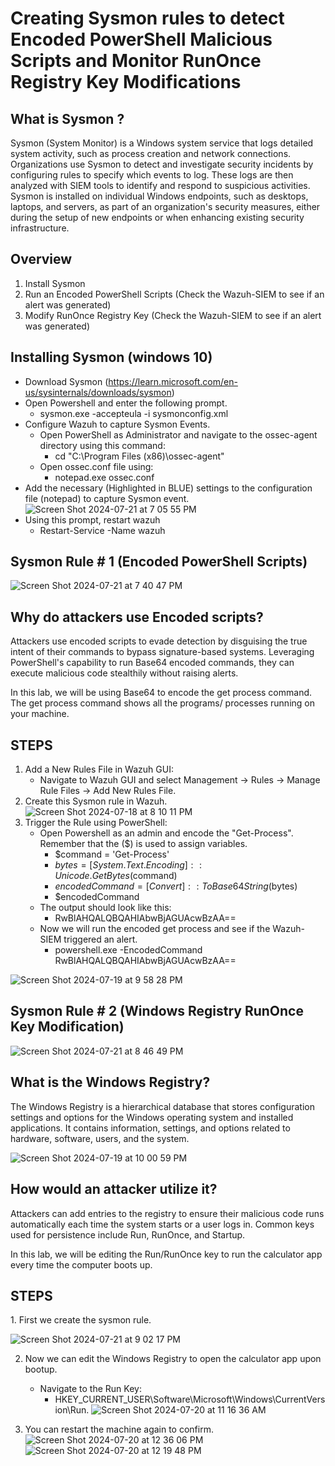 # Creating Sysmon rules to detect Encoded PowerShell Malicious Scripts and Monitor RunOnce Registry Key Modifications

<h2> What is Sysmon ? </h2> Sysmon (System Monitor) is a Windows system service that logs detailed system activity, such as process creation and network connections. Organizations use Sysmon to detect and investigate security incidents by configuring rules to specify which events to log. These logs are then analyzed with SIEM tools to identify and respond to suspicious activities. Sysmon is installed on individual Windows endpoints, such as desktops, laptops, and servers, as part of an organization's security measures, either during the setup of new endpoints or when enhancing existing security infrastructure.
<h2> Overview</h2>

  1. Install Sysmon
  2. Run an Encoded PowerShell Scripts (Check the Wazuh-SIEM to see if an alert was generated)
  3. Modify RunOnce Registry Key (Check the Wazuh-SIEM to see if an alert was generated)

<h2> Installing Sysmon (windows 10)</h2>

- Download Sysmon (https://learn.microsoft.com/en-us/sysinternals/downloads/sysmon)
- Open Powershell and enter the following prompt.
   - sysmon.exe -accepteula -i sysmonconfig.xml
- Configure Wazuh to capture Sysmon Events.
   - Open PowerShell as Administrator and navigate to the ossec-agent directory using this command:
     - cd "C:\Program Files (x86)\ossec-agent"
   - Open ossec.conf file using:
     - notepad.exe ossec.conf
- Add the necessary (Highlighted in BLUE) settings to the configuration file (notepad) to capture Sysmon event.
![Screen Shot 2024-07-21 at 7 05 55 PM](https://github.com/user-attachments/assets/988959ed-56c9-49b1-abb9-b3c73a358531)
- Using this prompt, restart wazuh
    - Restart-Service -Name wazuh

<h2> Sysmon Rule # 1 (Encoded PowerShell Scripts)</h2>

![Screen Shot 2024-07-21 at 7 40 47 PM](https://github.com/user-attachments/assets/39601e50-bfae-4e7d-97ee-a4d3404046a0)


<h2> Why do attackers use Encoded scripts? </h2> Attackers use encoded scripts to evade detection by disguising the true intent of their commands to bypass signature-based systems. Leveraging PowerShell's capability to run Base64 encoded commands, they can execute malicious code stealthily without raising alerts. 

In this lab, we will be using Base64 to encode the get process command. The get process command shows all the programs/ processes running on your machine. 
 <h2>STEPS </h2> 
  
  1. Add a New Rules File in Wazuh GUI:
     - Navigate to Wazuh GUI and select Management -> Rules -> Manage Rule Files -> Add New Rules File.
  2. Create this Sysmon rule in Wazuh.
![Screen Shot 2024-07-18 at 8 10 11 PM](https://github.com/user-attachments/assets/1917792f-7ffc-46ad-9099-f8ca6e222649)
  3. Trigger the Rule using PowerShell:
     - Open Powershell as an admin and encode the "Get-Process". Remember that the ($) is used to assign variables. 
       - $command = 'Get-Process'
       - $bytes = [System.Text.Encoding]::Unicode.GetBytes($command)
       - $encodedCommand = [Convert]::ToBase64String($bytes)
       - $encodedCommand
      - The output should look like this:
        - RwBlAHQALQBQAHIAbwBjAGUAcwBzAA==
      - Now we will run the encoded get process and see if the Wazuh-SIEM triggered an alert.
         - powershell.exe -EncodedCommand RwBlAHQALQBQAHIAbwBjAGUAcwBzAA==

![Screen Shot 2024-07-19 at 9 58 28 PM](https://github.com/user-attachments/assets/0dd1393d-5d0c-463d-81d8-bc8ec6585fe7)

<h2> Sysmon Rule # 2 (Windows Registry RunOnce Key Modification)</h2>

![Screen Shot 2024-07-21 at 8 46 49 PM](https://github.com/user-attachments/assets/2a318bee-e6ad-4d7a-913d-2b5d5c1424dd)
<h2> What is the Windows Registry? </h2> The Windows Registry is a hierarchical database that stores configuration settings and options for the Windows operating system and installed applications. It contains information, settings, and options related to hardware, software, users, and the system.

![Screen Shot 2024-07-19 at 10 00 59 PM](https://github.com/user-attachments/assets/d1de90a7-8cfb-4a80-bbab-53356b1d1c43)
<h2> How would an attacker utilize it? </h2>
Attackers can add entries to the registry to ensure their malicious code runs automatically each time the system starts or a user logs in. Common keys used for persistence include Run, RunOnce, and Startup.

 In this lab, we will be editing the Run/RunOnce key to run the calculator app every time the computer boots up. 
 <h2>STEPS</h2> 
   1. First we create the sysmon rule. 
   
  ![Screen Shot 2024-07-21 at 9 02 17 PM](https://github.com/user-attachments/assets/aab6b213-ec0d-493a-ae64-ac2247f06b17)
   
   
   2. Now we can edit the Windows Registry to open the calculator app upon bootup.
        - Navigate to the Run Key:
          - HKEY_CURRENT_USER\Software\Microsoft\Windows\CurrentVersion\Run.
![Screen Shot 2024-07-20 at 11 16 36 AM](https://github.com/user-attachments/assets/faa7aac7-8066-4d82-bdd5-d695b76c9c34)

  3. You can restart the machine again to confirm.
![Screen Shot 2024-07-20 at 12 36 06 PM](https://github.com/user-attachments/assets/58c56c09-cc33-47f0-9414-27b9dc7674dc)
![Screen Shot 2024-07-20 at 12 19 48 PM](https://github.com/user-attachments/assets/75f4cf50-6713-415a-ac75-e862be6faf37)
